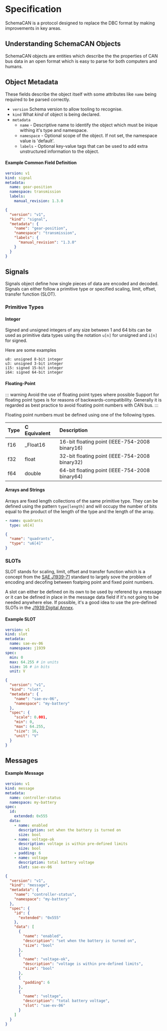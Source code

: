 # Specification

SchemaCAN is a protocol designed to replace the DBC format by making improvements in key areas.

## Understanding SchemaCAN Objects

SchemaCAN objects are entities which describe the the properties of CAN bus data in an open format which is easy to parse for both computers and humans.

## Object Metadata

These fields describe the object itself with some attributes like `name` being required to be parsed correctly.

- `version` Schema version to allow tooling to recognise.
- `kind` What _kind_ of object is being declared.
- `metadata`
  - `name` - Descriptive name to identify the object which must be inique withing it's type and namespace.
  - `namespace` - Optional scope of the object. If not set, the namespace value is 'default'.
  - `labels` - Optional key-value tags that can be used to add extra unstructured information to the object.

#### Example Common Field Definition

<CodeGroup>
  <CodeGroupItem title="YAML">

```yaml
version: v1
kind: signal
metadata:
  name: gear-position
  namespace: transmission
  labels:
    manual_revision: 1.3.0
```

  </CodeGroupItem>
  <CodeGroupItem title="JSON">

```json
{
  "version": "v1",
  "kind": "signal",
  "metadata": {
    "name": "gear-position",
    "namespace": "transmission",
    "labels": {
      "manual_revision": "1.3.0"
    }
  }
}
```

  </CodeGroupItem>
</CodeGroup>

## Signals

Signals object define how single pieces of data are encoded and decoded. Signals can either follow a primitive type or specified scaling, limit, offset, transfer function (SLOT).

### Primitive Types

#### Integer

Signed and unsigned integers of any size between 1 and 64 bits can be used as primitive data types using the notation `u[n]` for unsigned and `i[n]` for signed.

Here are some examples

```
u8: unsigned 8-bit integer
u3: unsigned 3-bit integer
i15: signed 15-bit integer
i64: signed 64-bit integer
```

#### Floating-Point

::: warning Avoid the use of floating point types where possible
Support for floating point types is for reasons of backwards-compatibility. Generally it is regarded as best practice to avoid floating point numbers with CAN bus.
:::

Floating point numbers must be defined using one of the following types.

| Type | C Equivalent | Description                                    |
|:-----|:-------------|:-----------------------------------------------|
| f16  | _Float16     | 16-bit floating point (IEEE-754-2008 binary16) |
| f32  | float        | 32-bit floating point (IEEE-754-2008 binary32) |
| f64  | double       | 64-bit floating point (IEEE-754-2008 binary64) |

#### Arrays and Strings

Arrays are fixed length collections of the same primitive type. They can be defined using the pattern `type[length]` and will occupy the number of bits equal to the product of the length of the type and the length of the array.

<CodeGroup>
  <CodeGroupItem title="YAML">

```yaml
- name: quadrants
  type: u6[4]
```

  </CodeGroupItem>
  <CodeGroupItem title="JSON">

```json
{
  "name": "quadrants",
  "type": "u6[4]"
}
```

  </CodeGroupItem>
</CodeGroup>

### SLOTs

SLOT stands for scaling, limit, offset and transfer function which is a concept from the [SAE J1939-71](https://www.sae.org/standards/content/j1939/71_202002/) standard to largely sove the problem of encoding and decofing between foatping point and fixed point numbers.

A slot can either be defined on its own to be used by referend by a message or it can be defined in place in the message data field if it's not going to be needed anywhere else. If possible, it's a good idea to use the pre-defined SLOTs in the [J1939 Digital Annex](https://www.sae.org/standards/content/j1939da_202201/).

#### Example SLOT
<CodeGroup>
  <CodeGroupItem title="YAML">

```yaml
version: v1
kind: slot
metadata:
  name: sae-ev-06
  namespace: j1939
spec:
  min: 0
  max: 64.255 # in units
  size: 16 # in bits
  unit: V
```

  </CodeGroupItem>
  <CodeGroupItem title="JSON">

```json
{
  "version": "v1",
  "kind": "slot",
  "metadata": {
    "name": "sae-ev-06",
    "namespace": "my-battery"
  },
  "spec": {
    "scale": 0.001,
    "min": 0,
    "max": 64.255,
    "size": 16,
    "unit": "V"
  }
}
```

  </CodeGroupItem>
</CodeGroup>

## Messages

#### Example Message
<CodeGroup>
  <CodeGroupItem title="YAML">

```yaml
version: v1
kind: message
metadata:
  name: controller-status
  namespace: my-battery
spec:
  id:
    extended: 0x555
  data:
    - name: enabled
      description: set when the battery is turned on
      size: bool
    - name: voltage-ok
      description: voltage is within pre-defined limits
      size: bool
    - padding: 6
    - name: voltage
      description: total battery voltage
      slot: sae-ev-06
```

  </CodeGroupItem>
  <CodeGroupItem title="JSON">

```json
{
  "version": "v1",
  "kind": "message",
  "metadata": {
    "name": "controller-status",
    "namespace": "my-battery"
  },
  "spec": {
    "id": {
      "extended": "0x555"
    },
    "data": [
      {
        "name": "enabled",
        "description": "set when the battery is turned on",
        "size": "bool"
      },
      {
        "name": "voltage-ok",
        "description": "voltage is within pre-defined limits",
        "size": "bool"
      },
      {
        "padding": 6
      },
      {
        "name": "voltage",
        "description": "total battery voltage",
        "slot": "sae-ev-06"
      }
    ]
  }
}
```

  </CodeGroupItem>
</CodeGroup>



